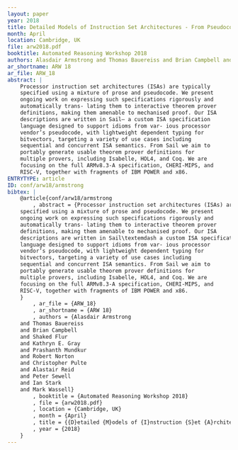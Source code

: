 ```yaml
---
layout: paper
year: 2018
title: Detailed Models of Instruction Set Architectures - From Pseudocode to Formal Semantics
month: April
location: Cambridge, UK
file: arw2018.pdf
booktitle: Automated Reasoning Workshop 2018
authors: Alasdair Armstrong and Thomas Bauereiss and Brian Campbell and Shaked Flur and Kathryn E. Gray and Prashanth Mundkur and Robert Norton and Christopher Pulte and Alastair Reid and Peter Sewell and Ian Stark and Mark Wassell
ar_shortname: ARW 18
ar_file: ARW_18
abstract: |
    Processor instruction set architectures (ISAs) are typically
    specified using a mixture of prose and pseudocode. We present
    ongoing work on expressing such specifications rigorously and
    automatically trans- lating them to interactive theorem prover
    definitions, making them amenable to mechanised proof. Our ISA
    descriptions are written in Sail— a custom ISA specification
    language designed to support idioms from var- ious processor
    vendor’s pseudocode, with lightweight dependent typing for
    bitvectors, targeting a variety of use cases including
    sequential and concurrent ISA semantics. From Sail we aim to
    portably generate usable theorem prover definitions for
    multiple provers, including Isabelle, HOL4, and Coq. We are
    focusing on the full ARMv8.3-A specification, CHERI-MIPS, and
    RISC-V, together with fragments of IBM POWER and x86.
ENTRYTYPE: article
ID: conf/arw18/armstrong
bibtex: |
    @article{conf/arw18/armstrong
        , abstract = {Processor instruction set architectures (ISAs) are typically
    specified using a mixture of prose and pseudocode. We present
    ongoing work on expressing such specifications rigorously and
    automatically trans- lating them to interactive theorem prover
    definitions, making them amenable to mechanised proof. Our ISA
    descriptions are written in Sail\textemdash a custom ISA specification
    language designed to support idioms from var- ious processor
    vendor’s pseudocode, with lightweight dependent typing for
    bitvectors, targeting a variety of use cases including
    sequential and concurrent ISA semantics. From Sail we aim to
    portably generate usable theorem prover definitions for
    multiple provers, including Isabelle, HOL4, and Coq. We are
    focusing on the full ARMv8.3-A specification, CHERI-MIPS, and
    RISC-V, together with fragments of IBM POWER and x86.
    }
        , ar_file = {ARW_18}
        , ar_shortname = {ARW 18}
        , authors = {Alasdair Armstrong
    and Thomas Bauereiss
    and Brian Campbell
    and Shaked Flur
    and Kathryn E. Gray
    and Prashanth Mundkur
    and Robert Norton
    and Christopher Pulte
    and Alastair Reid
    and Peter Sewell
    and Ian Stark
    and Mark Wassell}
        , booktitle = {Automated Reasoning Workshop 2018}
        , file = {arw2018.pdf}
        , location = {Cambridge, UK}
        , month = {April}
        , title = {{D}etailed {M}odels of {I}nstruction {S}et {A}rchitectures: {F}rom {P}seudocode to {F}ormal {S}emantics}
        , year = {2018}
    }
---
```

